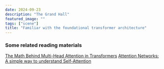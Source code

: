 ```yaml
---
date: 2024-09-23
description: "The Grand Hall"
featured_image: "" 
tags: ["scene"]
title: "Familiar with the foundational transformer architecture"
---
```

### Some related reading materials
[The Math Behind Multi-Head Attention in Transformers](https://medium.com/towards-data-science/the-math-behind-multi-head-attention-in-transformers-c26cba15f625)
[Attention Networks: A simple way to understand Self-Attention](https://medium.com/@geetkal67/attention-networks-a-simple-way-to-understand-self-attention-f5fb363c736d)
